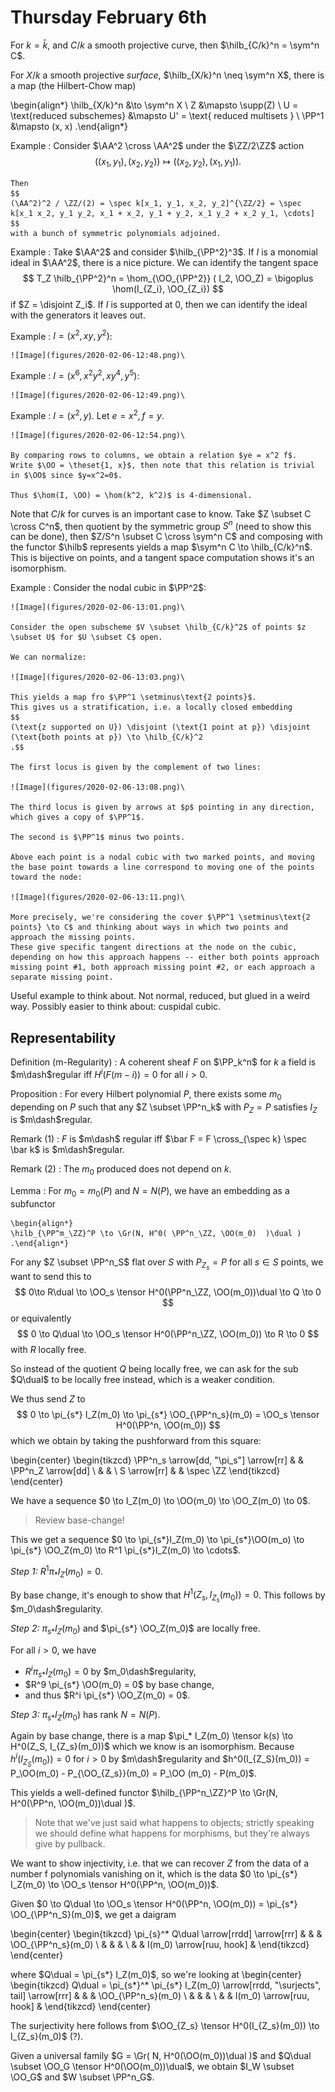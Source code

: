 # Thursday February 6th

For $k=\bar k$, and $C/k$ a smooth projective curve, then $\hilb_{C/k}^n = \sym^n C$.

For $X/k$ a smooth projective  *surface*, $\hilb_{X/k}^n \neq \sym^n X$, there is a map (the Hilbert-Chow map)

\begin{align*}
\hilb_{X/k}^n &\to \sym^n X \\
Z &\mapsto \supp(Z) \\
U  = \text{reduced subschemes} &\mapsto U' = \text{ reduced multisets } \\
\PP^1 &\mapsto (x, x)
.\end{align*}


Example
:   Consider $\AA^2 \cross \AA^2$ under the $\ZZ/2\ZZ$ action
    $$
    ( (x_1, y_1), (x_2, y_2)) \mapsto ((x_2, y_2), (x_1, y_1))
    .$$

    Then
    $$
    (\AA^2)^2 / \ZZ/(2) = \spec k[x_1, y_1, x_2, y_2]^{\ZZ/2} = \spec k[x_1 x_2, y_1 y_2, x_1 + x_2, y_1 + y_2, x_1 y_2 + x_2 y_1, \cdots]
    $$
    with a bunch of symmetric polynomials adjoined.

Example
:   Take $\AA^2$ and consider $\hilb_{\PP^2}^3$.
    If $I$ is a monomial ideal in $\AA^2$, there is a nice picture.
    We can identify the tangent space
    $$
    T_Z \hilb_{\PP^2}^n = \hom_{\OO_{\PP^2}} ( I_2, \OO_Z) = \bigoplus \hom(I_{Z_i}, \OO_{Z_i})
    $$
    if $Z = \disjoint Z_i$.
    If $I$ is supported at 0, then we can identify the ideal with the generators it leaves out.

Example
:   $I = (x^2, xy, y^2)$:

    ![Image](figures/2020-02-06-12:48.png)\

Example
:   $I = (x^6, x^2y^2, xy^4, y^5)$:

    ![Image](figures/2020-02-06-12:49.png)\

Example
:   $I = (x^2, y)$.
    Let $e=x^2, f = y$.

    ![Image](figures/2020-02-06-12:54.png)\

    By comparing rows to columns, we obtain a relation $ye = x^2 f$.
    Write $\OO = \theset{1, x}$, then note that this relation is trivial in $\OO$ since $y=x^2=0$.

    Thus $\hom(I, \OO) = \hom(k^2, k^2)$ is 4-dimensional.

Note that $C/k$ for curves is an important case to know.
Take $Z \subset C \cross C^n$, then quotient by the symmetric group $S^n$ (need to show this can be done), then $Z/S^n \subset C \cross \sym^n C$ and composing with the functor $\hilb$ represents yields a map $\sym^n C \to \hilb_{C/k}^n$.
This is bijective on points, and a tangent space computation shows it's an isomorphism.

Example
:   Consider the nodal cubic in $\PP^2$:

    ![Image](figures/2020-02-06-13:01.png)\

    Consider the open subscheme $V \subset \hilb_{C/k}^2$ of points $z \subset U$ for $U \subset C$ open.

    We can normalize:

    ![Image](figures/2020-02-06-13:03.png)\

    This yields a map fro $\PP^1 \setminus\text{2 points}$.
    This gives us a stratification, i.e. a locally closed embedding
    $$
    (\text{z supported on U}) \disjoint (\text{1 point at p}) \disjoint (\text{both points at p}) \to \hilb_{C/k}^2
    .$$

    The first locus is given by the complement of two lines:

    ![Image](figures/2020-02-06-13:08.png)\

    The third locus is given by arrows at $p$ pointing in any direction, which gives a copy of $\PP^1$.

    The second is $\PP^1$ minus two points.

    Above each point is a nodal cubic with two marked points, and moving the base point towards a line correspond to moving one of the points toward the node:

    ![Image](figures/2020-02-06-13:11.png)\

    More precisely, we're considering the cover $\PP^1 \setminus\text{2 points} \to C$ and thinking about ways in which two points and approach the missing points.
    These give specific tangent directions at the node on the cubic, depending on how this approach happens -- either both points approach missing point #1, both approach missing point #2, or each approach a separate missing point.

Useful example to think about. Not normal, reduced, but glued in a weird way.
Possibly easier to think about: cuspidal cubic.

## Representability

Definition (m-Regularity)
: A coherent sheaf $F$ on $\PP_k^n$ for $k$ a field is $m\dash$regular iff $H^i(F(m-i)) = 0$ for all $i> 0$.

Proposition
: For every Hilbert polynomial $P$, there exists some $m_0$ depending on $P$  such that any $Z \subset \PP^n_k$ with $P_Z = P$ satisfies $I_Z$ is $m\dash$regular.

Remark (1)
: $F$ is $m\dash$ regular iff $\bar F = F \cross_{\spec k} \spec \bar k$ is $m\dash$regular.

Remark (2)
: The $m_0$ produced does not depend on $k$.

Lemma
:   For $m_0 = m_0(P)$ and $N = N(P)$, we have an embedding as a subfunctor

    \begin{align*}
    \hilb_{\PP^m_\ZZ}^P \to \Gr(N, H^0( \PP^n_\ZZ, \OO(m_0)  )\dual )
    .\end{align*}


For any $Z \subset \PP^n_S$ flat over $S$ with $P_{Z_s} = P$ for all $s\in S$ points, we want to send this to
$$
0\to R\dual \to \OO_s \tensor H^0(\PP^n_\ZZ, \OO(m_0))\dual \to Q \to 0
$$
or equivalently
$$
0 \to Q\dual \to \OO_s \tensor H^0(\PP^n_\ZZ, \OO(m_0)) \to R \to 0
$$
with $R$ locally free.


So instead of the quotient $Q$ being locally free, we can ask for the sub $Q\dual$ to be locally free instead, which is a weaker condition.

We thus send $Z$ to
$$
0 \to \pi_{s*} I_Z(m_0) \to \pi_{s*} \OO_{\PP^n_s}(m_0) = \OO_s \tensor H^0(\PP^n, \OO(m_0))
$$
which we obtain by taking the pushforward from this square:

\begin{center}
\begin{tikzcd}
\PP^n_s \arrow[dd, "\pi_s"] \arrow[rr] &  & \PP^n_Z \arrow[dd] \\
                                       &  &                    \\
S \arrow[rr]                           &  & \spec \ZZ
\end{tikzcd}
\end{center}

We have a sequence $0 \to I_Z(m_0) \to \OO(m_0) \to \OO_Z(m_0) \to 0$.

> Review base-change!

This we get a sequence $0 \to \pi_{s*}I_Z(m_0) \to \pi_{s*}\OO(m_o) \to \pi_{s*} \OO_Z(m_0) \to R^1 \pi_{s*}I_Z(m_0) \to \cdots$.

*Step 1:*
$R^1\pi_* I_Z(m_0) = 0$.

By base change, it's enough to show that $H^1(Z_s, I_{Z_s}(m_0)) = 0$.
This follows by $m_0\dash$regularity.

*Step 2:*
$\pi_{s*}I_Z(m_0)$ and $\pi_{s*} \OO_Z(m_0)$ are locally free.

For all $i>0$, we have

- $R^i \pi_{s*} I_Z(m_0) = 0$ by $m_0\dash$regularity,
- $R^9 \pi_{s*} \OO(m_0) = 0$ by base change,
- and thus $R^i \pi_{s*} \OO_Z(m_0) = 0$.

*Step 3:*
$\pi_{s*}I_Z(m_0)$ has rank $N = N(P)$.

Again by base change, there is a map $\pi_* I_Z(m_0) \tensor k(s) \to H^0(Z_S, I_{Z_s}(m_0))$ which we know is an isomorphism.
Because $h^i ( I_{Z_S}(m_0) ) = 0$ for $i>0$ by $m\dash$regularity and $h^0(I_{Z_S}(m_0)) = P_\OO(m_0) - P_{\OO_{Z_s}}(m_0) = P_\OO (m_0) - P(m_0)$.

This yields a well-defined functor $\hilb_{\PP^n_\ZZ}^P \to \Gr(N, H^0(\PP^n, \OO(m_0))\dual )$.

> Note that we've just said what happens to objects; strictly speaking we should define what happens for morphisms, but they're always give by pullback.

We want to show injectivity, i.e. that we can recover $Z$ from the data of a number f polynomials vanishing on it, which is the data $0 \to \pi_{s*} I_Z(m_0) \to \OO_s \tensor H^0(\PP^n, \OO(m_0))$.

Given $0 \to Q\dual \to \OO_s \tensor H^0(\PP^n, \OO(m_0)) = \pi_{s*} \OO_{\PP^n_S}(m_0)$, we get a daigram

\begin{center}
\begin{tikzcd}
\pi_{s}^* Q\dual \arrow[rrdd] \arrow[rrr] &  &                          & \OO_{\PP^n_s}(m_0) \\
                                          &  &                          &                    \\
                                          &  & I(m_0) \arrow[ruu, hook] &
\end{tikzcd}
\end{center}

where $Q\dual = \pi_{s*} I_Z(m_0)$, so we're looking at
\begin{center}
\begin{tikzcd}
Q\dual = \pi_{s*}^* \pi_{s*} I_Z(m_0) \arrow[rrdd, "\surjects", tail] \arrow[rrr] &  &                          & \OO_{\PP^n_s}(m_0) \\
                                                                                  &  &                          &                    \\
                                                                                  &  & I(m_0) \arrow[ruu, hook] &
\end{tikzcd}
\end{center}

The surjectivity here follows from $\OO_{Z_s} \tensor H^0(I_{Z_s}(m_0)) \to I_{Z_s}(m_0)$ (?).

Given a universal family $G = \Gr( N, H^0(\OO(m_0))\dual )$ and $Q\dual \subset \OO_G \tensor H^0(\OO(m_0))\dual$, we obtain $I_W \subset \OO_G$ and $W \subset \PP^n_G$.
